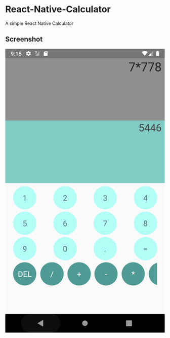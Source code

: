 # React-Native-Calculator
A simple React Native Calculator

## Screenshot
![alt text](https://github.com/OdongoWaga/React-Native-Calculator/blob/master/image/Screenshot_1561054544.png)

